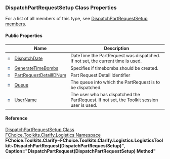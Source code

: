 ### DispatchPartRequestSetup Class Properties

For a list of all members of this type, see [DispatchPartRequestSetup members](FChoice.Toolkits.Clarify~FChoice.Toolkits.Clarify.Logistics.DispatchPartRequestSetup_members.md).

#### Public Properties

|   | Name | Description |
| --- | --- | --- |
| ![Public Property](dotnetimages/publicProperty.png) | [DispatchDate](FChoice.Toolkits.Clarify~FChoice.Toolkits.Clarify.Logistics.DispatchPartRequestSetup~DispatchDate.md) | DateTime the PartRequest was dispatched. If not set, the current time is used.   |
| ![Public Property](dotnetimages/publicProperty.png) | [GenerateTimeBombs](FChoice.Toolkits.Clarify~FChoice.Toolkits.Clarify.Logistics.DispatchPartRequestSetup~GenerateTimeBombs.md) | Specifies if timebombs should be created.   |
| ![Public Property](dotnetimages/publicProperty.png) | [PartRequestDetailIDNum](FChoice.Toolkits.Clarify~FChoice.Toolkits.Clarify.Logistics.DispatchPartRequestSetup~PartRequestDetailIDNum.md) | Part Request Detail Identifier   |
| ![Public Property](dotnetimages/publicProperty.png) | [Queue](FChoice.Toolkits.Clarify~FChoice.Toolkits.Clarify.Logistics.DispatchPartRequestSetup~Queue.md) | The queue into which the PartRequest is to be dispatched.   |
| ![Public Property](dotnetimages/publicProperty.png) | [UserName](FChoice.Toolkits.Clarify~FChoice.Toolkits.Clarify.Logistics.DispatchPartRequestSetup~UserName.md) | The user who has dispatched the PartRequest. If not set, the Toolkit session user is used.   |

#### Reference

[DispatchPartRequestSetup Class](FChoice.Toolkits.Clarify~FChoice.Toolkits.Clarify.Logistics.DispatchPartRequestSetup.md)  
[FChoice.Toolkits.Clarify.Logistics Namespace](FChoice.Toolkits.Clarify~FChoice.Toolkits.Clarify.Logistics_namespace.md)  
**FChoice.Toolkits.Clarify~FChoice.Toolkits.Clarify.Logistics.LogisticsToolkit~DispatchPartRequest(DispatchPartRequestSetup)", Caption="DispatchPartRequest(DispatchPartRequestSetup) Method"**